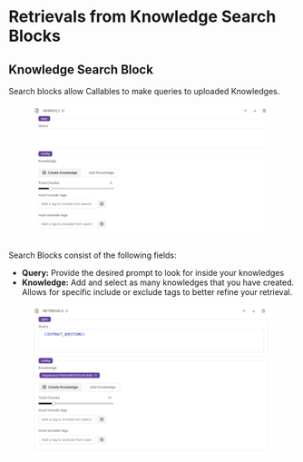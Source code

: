 # Retrievals from Knowledge Search Blocks

## Knowledge Search Block

Search blocks allow Callables to make queries to uploaded Knowledges.

<figure><img src="../.gitbook/assets/Screenshot 2023-07-19 at 12.51.46 PM.png" alt=""><figcaption></figcaption></figure>

Search Blocks consist of the following fields:

* **Query:** Provide the desired prompt to look for inside your knowledges
* **Knowledge:** Add and select as many knowledges that you have created. Allows for specific include or exclude tags to better refine your retrieval.

<figure><img src="../.gitbook/assets/Screenshot 2023-07-18 at 5.30.43 PM.png" alt=""><figcaption></figcaption></figure>
